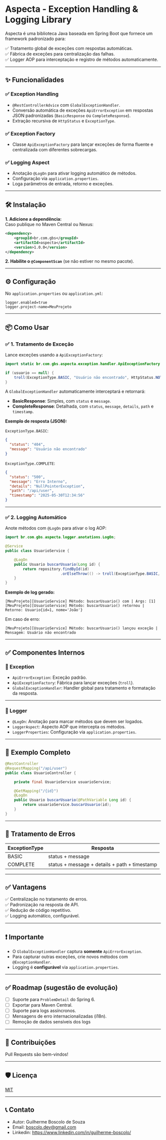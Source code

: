 
# Aspecta - Exception Handling & Logging Library

Aspecta é uma biblioteca Java baseada em Spring Boot que fornece um framework padronizado para:

✅ Tratamento global de exceções com respostas automáticas.  
✅ Fábrica de exceções para centralização das falhas.  
✅ Logger AOP para interceptação e registro de métodos automaticamente.

---

## ✨ Funcionalidades

### ✅ Exception Handling
- `@RestControllerAdvice` com `GlobalExceptionHandler`.  
- Conversão automática de exceções `ApiErrorException` em respostas JSON padronizadas (`BasicResponse` ou `CompleteResponse`).  
- Extração recursiva de `HttpStatus` e `ExceptionType`.  

### ✅ Exception Factory
- Classe `ApiExceptionFactory` para lançar exceções de forma fluente e centralizada com diferentes sobrecargas.  

### ✅ Logging Aspect
- Anotação `@LogOn` para ativar logging automático de métodos.  
- Configuração via `application.properties`.  
- Loga parâmetros de entrada, retorno e exceções.  

---

## 🛠️ Instalação

**1. Adicione a dependência:**  
Caso publique no Maven Central ou Nexus:

```xml
<dependency>
    <groupId>br.com.gbs</groupId>
    <artifactId>aspecta</artifactId>
    <version>1.0.0</version>
</dependency>
```

**2. Habilite o `@ComponentScan`** (se não estiver no mesmo pacote).

---

## ⚙️ Configuração

No `application.properties` ou `application.yml`:

```properties
logger.enabled=true
logger.project-name=MeuProjeto
```

---

## 📦 Como Usar

### ✅ 1. Tratamento de Exceção

Lance exceções usando a `ApiExceptionFactory`:

```java
import static br.com.gbs.aspecta.exception.handler.ApiExceptionFactory.troll;

if (usuario == null) {
    troll(ExceptionType.BASIC, "Usuário não encontrado", HttpStatus.NOT_FOUND);
}
```

A `GlobalExceptionHandler` automaticamente interceptará e retornará:

- **BasicResponse**: Simples, com `status` e `message`.  
- **CompleteResponse**: Detalhada, com `status`, `message`, `details`, `path` e `timestamp`.

**Exemplo de resposta (JSON):**

`ExceptionType.BASIC`:

```json
{
  "status": "404",
  "message": "Usuário não encontrado"
}
```

`ExceptionType.COMPLETE`:

```json
{
  "status": "500",
  "message": "Erro Interno",
  "details": "NullPointerException",
  "path": "/api/user",
  "timestamp": "2025-05-30T12:34:56"
}
```

---

### ✅ 2. Logging Automático

Anote métodos com `@LogOn` para ativar o log AOP:

```java
import br.com.gbs.aspecta.logger.anotations.LogOn;

@Service
public class UsuarioService {

    @LogOn
    public Usuario buscarUsuario(Long id) {
        return repository.findById(id)
                         .orElseThrow(() -> troll(ExceptionType.BASIC, "Usuário não encontrado", HttpStatus.NOT_FOUND));
    }
}
```

**Exemplo de log gerado:**

```text
[MeuProjeto][UsuarioService] Método: buscarUsuario() com | Args: [1]
[MeuProjeto][UsuarioService] Método: buscarUsuario() retornou | Retorno: Usuario{id=1, nome='João'}
```

Em caso de erro:

```text
[MeuProjeto][UsuarioService] Método: buscarUsuario() lançou exceção | Mensagem: Usuário não encontrado
```

---

## ✅ Componentes Internos

### 📁 Exception

- `ApiErrorException`: Exceção padrão.  
- `ApiExceptionFactory`: Fábrica para lançar exceções (`troll`).  
- `GlobalExceptionHandler`: Handler global para tratamento e formatação da resposta.

---

### 📁 Logger

- `@LogOn`: Anotação para marcar métodos que devem ser logados.  
- `LoggerAspect`: Aspecto AOP que intercepta os métodos.  
- `LoggerProperties`: Configuração via `application.properties`.

---

## 📝 Exemplo Completo

```java
@RestController
@RequestMapping("/api/user")
public class UsuarioController {

    private final UsuarioService usuarioService;

    @GetMapping("/{id}")
    @LogOn
    public Usuario buscarUsuario(@PathVariable Long id) {
        return usuarioService.buscarUsuario(id);
    }
}
```

---

## 🚨 Tratamento de Erros

| ExceptionType | Resposta            |
|---------------|---------------------|
| BASIC         | status + message    |
| COMPLETE      | status + message + details + path + timestamp |

---

## ✅ Vantagens

✅ Centralização no tratamento de erros.  
✅ Padronização na resposta de API.  
✅ Redução de código repetitivo.  
✅ Logging automático, configurável.

---

## ❗ Importante

- O `GlobalExceptionHandler` captura **somente** `ApiErrorException`.  
- Para capturar outras exceções, crie novos métodos com `@ExceptionHandler`.  
- Logging é **configurável** via `application.properties`.

---

## ✅ Roadmap (sugestão de evolução)

- [ ] Suporte para `ProblemDetail` do Spring 6.  
- [ ] Exportar para Maven Central.  
- [ ] Suporte para logs assíncronos.  
- [ ] Mensagens de erro internacionalizadas (i18n).
- [ ] Remoção de dados sensíveis dos logs
---

## 🤝 Contribuições

Pull Requests são bem-vindos!

---

## 🛡️ Licença

[MIT](LICENSE)

---

## 📞 Contato

- Autor: Guilherme Boscolo de Souza 
- Email: boscolo.dev@gmail.com
- Linkedin: https://www.linkedin.com/in/guilherme-boscolo/
